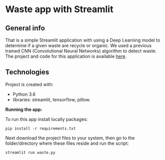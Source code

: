 # Waste app with Streamlit

## General info

That is a simple Streamlit application with using a Deep Learning model to determine if a given waste are recycle or organic. 
We used a previous trained CNN (Convolutional Neural Networks) algorithm to detect waste. The project and code for this application is available [here](https://github.com/aniass/Waste-Classification).

## Technologies
Project is created with:

* Python 3.6
* libraries: streamlit, tensorflow, pillow.

**Running the app:**

To run this app install locally packages: 
```
pip install -r requirements.txt
```
Next download the project files to your system, then go to the folder/directory where these files reside and run the script:
```
streamlit run waste.py
```
